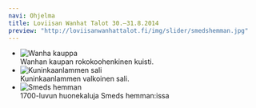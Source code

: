 ```yaml
---
navi: Ohjelma
title: Loviisan Wanhat Talot 30.–31.8.2014
preview: "http://loviisanwanhattalot.fi/img/slider/smedshemman.jpg"
---
```


<ul class="example-orbit" data-orbit>
  <li>
    <img src="/img/slider/kuisti.jpg" alt="Wanha kauppa" />
    <div class="orbit-caption">
      Wanhan kaupan rokokoohenkinen kuisti.
    </div>
  </li>
  <li>
    <img src="/img/slider/kuninkaanlampi.jpg" alt="Kuninkaanlammen sali" />
    <div class="orbit-caption">
      Kuninkaanlammen valkoinen sali.
    </div>
  </li>
  <li>
    <img src="/img/slider/smedshemman.jpg" alt="Smeds hemman" />
    <div class="orbit-caption">
      1700-luvun huonekaluja Smeds hemman:issa
    </div>
  </li>
</ul>
